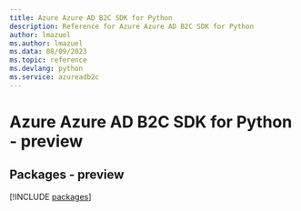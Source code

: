 ```yaml
---
title: Azure Azure AD B2C SDK for Python
description: Reference for Azure Azure AD B2C SDK for Python
author: lmazuel
ms.author: lmazuel
ms.data: 08/09/2023
ms.topic: reference
ms.devlang: python
ms.service: azureadb2c
---
```

# Azure Azure AD B2C SDK for Python - preview
## Packages - preview
[!INCLUDE [packages](azure-ad-b2c-index.md)]